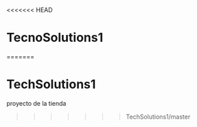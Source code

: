 <<<<<<< HEAD
# TecnoSolutions1
=======
# TechSolutions1
proyecto de la tienda
>>>>>>> TechSolutions1/master
